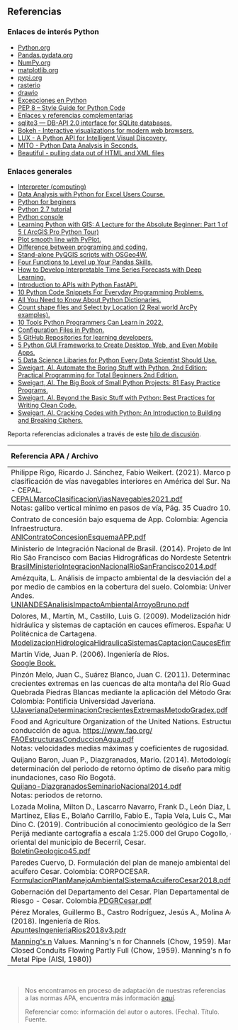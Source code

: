 ## Referencias

### Enlaces de interés Python

* [Python.org](https://www.python.org/)
* [Pandas.pydata.org](https://pandas.pydata.org/)
* [NumPy.org](https://pandas.pydata.org/)
* [matplotlib.org](https://matplotlib.org/)
* [pypi.org](https://pypi.org/)
* [rasterio](https://pypi.org/project/rasterio/)
* [drawio](https://app.diagrams.net/)
* [Excepciones en Python](https://docs.python.org/3/library/exceptions.html)
* [PEP 8 – Style Guide for Python Code](https://peps.python.org/pep-0008/#naming-conventions)
* [Enlaces y referencias complementarias](https://github.com/rcfdtools/R.GISPython/wiki/Referencias)  
* [sqlite3 — DB-API 2.0 interface for SQLite databases.](https://docs.python.org/3/library/sqlite3.html)
* [Bokeh - Interactive visualizations for modern web browsers.](https://docs.bokeh.org/)
* [LUX - A Python API for Intelligent Visual Discovery.](https://github.com/lux-org/lux)
* [MITO - Python Data Analysis in Seconds.](https://trymito.io/)
* [Beautiful - pulling data out of HTML and XML files](https://www.crummy.com/software/BeautifulSoup/bs4/doc/)


### Enlaces generales

* [Interpreter (computing)](https://en.wikipedia.org/wiki/Interpreted_language)
* [Data Analysis with Python for Excel Users Course.](https://www.freecodecamp.org/news/data-analysis-with-python-for-excel-users-course/) 
* [Python for beginers](https://www.makeuseof.com/python-for-beginners/)
* [Python 2.7 tutorial](http://docs.python.org/2.7/tutorial/)
* [Python console](https://docs.qgis.org/testing/en/docs/user_manual/plugins/python_console.html) 
* [Learning Python with GIS: A Lecture for the Absolute Beginner: Part 1 of 5 ( ArcGIS Pro Python Tour)](https://www.youtube.com/watch?v=znpjoOt9mtU)
* [Plot smooth line with PyPlot.](https://stackoverflow.com/questions/5283649/plot-smooth-line-with-pyplot)
* [Difference between programing and coding.](https://www.educba.com/programming-vs-scripting/)
* [Stand-alone PyQGIS scripts with OSGeo4W.](https://anitagraser.com/2019/03/03/stand-alone-pyqgis-scripts-with-osgeo4w/amp/)
* [Four Functions to Level up Your Pandas Skills.](https://towardsdatascience.com/four-functions-to-level-up-your-pandas-skills-c89f95a1773a)
* [How to Develop Interpretable Time Series Forecasts with Deep Learning.](https://towardsdatascience.com/how-to-develop-interpretable-time-series-forecasts-with-deep-learning-50b27bfcb8a1)
* [Introduction to APIs with Python FastAPI.](https://medium.com/codex/introduction-to-apis-with-python-fastapi-bd72601e5ab5)
* [10 Python Code Snippets For Everyday Programming Problems.](https://www.geeksforgeeks.org/10-python-code-snippets-for-everyday-programming-problems/)
* [All You Need to Know About Python Dictionaries.](https://towardsdatascience.com/all-you-need-to-know-about-python-dictionaries-ccd05e5c61dd)
* [Count shape files and Select by Location (2 Real world ArcPy examples).](https://www.youtube.com/watch?v=QMbSbvNBPM8)
* [10 Tools Python Programmers Can Learn in 2022.](https://dev.to/javinpaul/10-tools-python-programmers-can-learn-in-2022-49ll)
* [Configuration Files in Python.](https://www.codeproject.com/Articles/5319621/Configuration-Files-in-Python)
* [5 GitHub Repositories for learning developers.](https://dev.to/crater90/5-github-repositories-for-learning-developers-4kn6)
* [5 Python GUI Frameworks to Create Desktop, Web, and Even Mobile Apps.](https://towardsdatascience.com/5-python-gui-frameworks-to-create-desktop-web-and-even-mobile-apps-c25f1bcfb561)
* [5 Data Science Libaries for Python Every Data Scientist Should Use.](https://www.makeuseof.com/data-science-libraries-for-python/)
* [Sweigart, Al. Automate the Boring Stuff with Python, 2nd Edition: Practical Programming for Total Beginners 2nd Edition.](https://automatetheboringstuff.com/)
* [Sweigart, Al. The Big Book of Small Python Projects: 81 Easy Practice Programs.](https://inventwithpython.com/bigbookpython/)
* [Sweigart, Al. Beyond the Basic Stuff with Python: Best Practices for Writing Clean Code.](http://inventwithpython.com/beyond/)
* [Sweigart, Al. Cracking Codes with Python: An Introduction to Building and Breaking Ciphers.](https://inventwithpython.com/cracking/)


Reporta referencias adicionales a través de este [hilo de discusión](https://github.com/rcfdtools/R.HydroTools/discussions/27).

| Referencia APA / Archivo                                                                                                                                                                                                                                                                                                                                                                                                                                             | Referencia por                             |
|:---------------------------------------------------------------------------------------------------------------------------------------------------------------------------------------------------------------------------------------------------------------------------------------------------------------------------------------------------------------------------------------------------------------------------------------------------------------------|:-------------------------------------------|
| Philippe Rigo, Ricardo J. Sánchez, Fabio Weikert. (2021). Marco para una clasificación de vías navegables interiores en América del Sur. Naciones Unidas - CEPAL.<br>[CEPALMarcoClasificacionViasNavegables2021.pdf](https://repositorio.cepal.org/bitstream/handle/11362/47663/3/S2100686_es.pdf)<br>Notas: galibo vertical mínimo en pasos de vía, Pág. 35 Cuadro 10.                                                                                              | 1000012181                                 |
| Contrato de concesión bajo esquema de App. Colombia: Agencia Nacional de Infraestructura. <br>[ANIContratoConcesionEsquemaAPP.pdf](https://www.ani.gov.co/sites/default/files/4._apendice_0_-_alcance.pdf)                                                                                                                                                                                                                                                           |                                            |
| Ministerio de Integración Nacional de Brasil. (2014). Projeto de Integração do Rio São Francisco com Bacias Hidrográficas do Nordeste Setentrional.<br>[BrasilMinisterioIntegracionNacionalRioSanFrancisco2014.pdf](https://cdn.agenciapeixevivo.org.br/media/2019/06/Apresenta%E2%94%9C%D0%B7%E2%94%9C%D0%B3o-PISF-CBHSF-maio-14.pdf)                                                                                                                               |                                            |
| Amézquita, L. Análisis de impacto ambiental de la desviación del arroyo Bruno por medio de cambios en la cobertura del suelo. Colombia: Universidad de Los Andes.<br>[UNIANDESAnalisisImpactoAmbientalArroyoBruno.pdf](https://repositorio.uniandes.edu.co/bitstream/handle/1992/55453/25472.pdf)                                                                                                                                                                    |                                            |
| Dolores, M., Martín, M., Castillo, Luis G. (2009). Modelización hidrológica e hidráulica y sistemas de captación en cauces efímeros. España: Universidad Politécnica de Cartagena.<br>[ModelizacionHidrologicaHidraulicaSistemasCaptacionCaucesEfimeros2009.pdf](https://www.researchgate.net/publication/228822195_Modelizacion_hidrologica_e_hidraulica_y_sistemas_de_captacion_en_cauces_efimeros)                                                                | [AmaliaAS](https://github.com/AmaliaAS)    |
| Martín Vide, Juan P. (2006). Ingeniería de Ríos.<br>[Google Book.](https://books.google.com.co/books?hl=es&lr=&id=DIDodO5iHEYC&oi=fnd&pg=PT6&dq=DESVIACI%C3%93N+DEL+CAUCE+DEL+R%C3%8DO+por+medio+de+canales)                                                                                                                                                                                                                                                         | [AmaliaAS](https://github.com/AmaliaAS)    |
| Pinzón Melo, Juan C., Suárez Blanco, Juan C. (2011). Determinación de crecientes extremas en las cuencas de alta montaña del Río Guadalupe y la Quebrada Piedras Blancas mediante la aplicación del Método Gradex. Colombia: Pontificia Universidad Javeriana. <br>[UJaverianaDeterminacionCrecientesExtremasMetodoGradex.pdf](https://repository.javeriana.edu.co/bitstream/handle/10554/7427/tesis518.pdf)                                                         | [AmaliaAS](https://github.com/AmaliaAS)    |
| Food and Agriculture Organization of the United Nations. Estructuras de conducción de agua. https://www.fao.org/<br>[FAOEstructurasConduccionAgua.pdf](https://www.fao.org/fishery/docs/CDrom/FAO_Training/FAO_Training/General/x6708s/x6708s08.htm)<br>Notas: velocidades medias máximas y coeficientes de rugosidad.                                                                                                                                               | [AmaliaAS](https://github.com/AmaliaAS)    |
| Quijano Baron, Juan P., Diazgranados, Mario. (2014). Metodología para la determinación del periodo de retorno óptimo de diseño para mitigación de inundaciones, caso Río Bogotá.<br>[Quijano-DiazgranadosSeminarioNacional2014.pdf](https://www.researchgate.net/publication/318120253_METODOLOGIA_PARA_LA_DETERMINACION_DEL_PERIODO_DE_RETORNO_OPTIMO_DE_DISENO_PARA_MITIGACION_DE_INUNDACIONES_CASO_RIO_BOGOTA)<br>Notas: periodos de retorno.                     | [HidroJc](https://github.com/HidroJc)      |
| Lozada Molina, Milton D., Lascarro Navarro, Frank D., León Díaz, Luisa F., Rojas Martínez, Elias E., Bolaño Carrillo, Fabio E., Tapia Vela, Luis C., Manco Jaraba, Dino C. (2019). Contribución al conocimiento geológico de la Serranía del Perijá mediante cartografía a escala 1:25.000 del Grupo Cogollo, en el sector oriental del municipio de Becerril, Cesar.<br>[BoletinGeologico45.pdf](https://revistas.sgc.gov.co/index.php/boletingeo/article/view/487) | [HidroJc](https://github.com/HidroJc)      |
| Paredes Cuervo, D. Formulación del plan de manejo ambiental del sistema acuífero Cesar. Colombia: CORPOCESAR.<br>[FormulacionPlanManejoAmbientalSistemaAcuiferoCesar2018.pdf](https://www.corpocesar.gov.co/files/Informe%20diagnostico%20final%20(1).pdf)                                                                                                                                                                                                           | [HidroJc](https://github.com/HidroJc)      |
| Gobernación del Departamento del Cesar. Plan Departamental de Gestión de Riesgo - Cesar. Colombia.[PDGRCesar.pdf](https://repositorio.gestiondelriesgo.gov.co/handle/20.500.11762/455)                                                                                                                                                                                                                                                                               | [HidroJc](https://github.com/HidroJc)      |
| Pérez Morales, Guillermo B., Castro Rodríguez, Jesús A., Molina Aguilar, Juan P. (2018). Ingeniería de Ríos.<br> [ApuntesIngenieriaRios2018v3.pdr](http://hidraulica.umich.mx/bperez/APUNTES%20INGENIERÍA%20DE%20RÍOS-AGO-2018%20V-3.pdf)                                                                                                                                                                                                                            | [HidroJc](https://github.com/HidroJc)      |
| [Manning's n](https://www.fsl.orst.edu/geowater/FX3/help/8_Hydraulic_Reference/Mannings_n_Tables.htm) Values. Manning's n for Channels (Chow, 1959). Manning's n for Closed Conduits Flowing Partly Full  (Chow, 1959). Manning's n for Corrugated Metal Pipe  (AISI, 1980))                                                                                                                                                                                         | [rcfdtools](https://github.com/rcdfdtools) |

<br>

> Nos encontramos en proceso de adaptación de nuestras referencias a las normas APA, encuentra más información [aquí](https://normas-apa.org/referencias/).
> 
> Referenciar como: información del autor o autores. (Fecha). Título. Fuente. 



